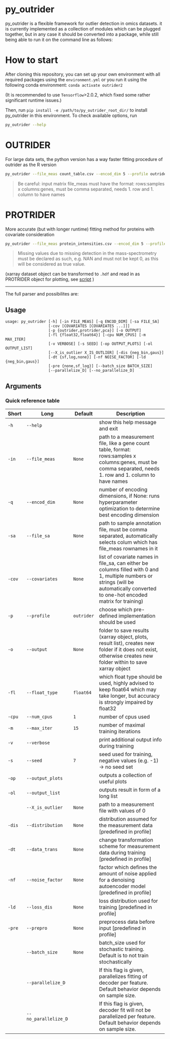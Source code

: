 # py_outrider

py_outrider is a flexible framework for outlier detection in omics datasets.
it is currently implemented as a collection of modules which can be plugged together, 
but in any case it should be converted into a package,
while still being able to run it on the command line as follows:


# How to start

After cloning this repository, you can set up your own environment with all required packages using the `environment.yml`
or you run it using the following conda environment: `conda activate outrider2`

(It is recommended to use `Tensorflow`>2.0.2, which fixed some rather significant runtime issues.)

Then, run `pip install -e /path/to/py_outrider_root_dir/` to install py_outrider in this environment. 
To check available options, run
```sh
py_outrider --help
```

# OUTRIDER
For large data sets, the python version has a way faster fitting procedure of outrider as the R version
```sh
py_outrider --file_meas count_table.csv --encod_dim 5 --profile outrider --output OUTPUT_DIR --num_cpus 10 
```

> Be careful: input matrix file_meas must have the format: rows:samples x columns:genes, must be comma separated, needs 1. row and 1. column to have names


# PROTRIDER
More accurate (but with longer runtime) fitting method for proteins with covariate consideration
```sh
py_outrider --file_meas protein_intensities.csv --encod_dim 5 --profile protrider --output OUTPUT_DIR --num_cpus 10 --file_sa sample_anno.csv -cov batch gender --output_list True  --output_plots True
```

> Missing values due to missing detection in the mass-spectrometry must be declared as such, e.g. NAN and must not be kept 0, as this will be considered as true value.

(xarray dataset object can be transformed to `.hdf` and read in as PROTRIDER object for plotting, see [script](https://gitlab.cmm.in.tum.de/yepez/proteome_analysis/-/blob/master/Scripts/MultiOmics/Aberrant_Expression/PROTRIDER/hdf5_to_se.R) )



---
The full parser and possibilites are:

## Usage
```
usage: py_outrider [-h] [-in FILE_MEAS] [-q ENCOD_DIM] [-sa FILE_SA]
                   [-cov [COVARIATES [COVARIATES ...]]]
                   [-p {outrider,protrider,pca}] [-o OUTPUT]
                   [-fl {float32,float64}] [-cpu NUM_CPUS] [-m MAX_ITER]
                   [-v VERBOSE] [-s SEED] [-op OUTPUT_PLOTS] [-ol OUTPUT_LIST]
                   [--X_is_outlier X_IS_OUTLIER] [-dis {neg_bin,gaus}]
                   [-dt {sf,log,none}] [-nf NOISE_FACTOR] [-ld {neg_bin,gaus}]
                   [-pre {none,sf_log}] [--batch_size BATCH_SIZE]
                   [--parallelize_D] [--no_parallelize_D]
```
## Arguments
### Quick reference table
|Short |Long                |Default   |Description                                                                                                                                                   |
|------|----------------|----------|--------------------------------------------------------------------------------------------------------------------------------------------------------------|
|`-h`  |`--help`            |          |show this help message and exit                                                                                                                               |
|`-in` |`--file_meas`       |`None`    |path to a measurement file, like a gene count table, format: rows:samples x columns:genes, must be comma separated, needs 1. row and 1. column to have names  |
|`-q`  |`--encod_dim`       |`None`    |number of encoding dimensions, if None: runs hyperparameter optimization to determine best encoding dimension                                                 |
|`-sa` |`--file_sa`         |`None`    |path to sample annotation file, must be comma separated, automatically selects colum which has file_meas rownames in it                                       |
|`-cov`|`--covariates`      |`None`    |list of covariate names in file_sa, can either be columns filled with 0 and 1, multiple numbers or strings (will be automatically converted to one-hot encoded matrix for training) |                                                                             |
|`-p`  |`--profile`         |`outrider`|choose which pre-defined implementation should be used                                                                                                        |
|`-o`  |`--output`          |`None`    |folder to save results (xarray object, plots, result list), creates new folder if it does not exist, otherwise creates new folder within to save xarray object|
|`-fl` |`--float_type`      |`float64` |which float type should be used, highly advised to keep float64 which may take longer, but accuracy is strongly impaired by float32                           |
|`-cpu`|`--num_cpus`        |`1`       |number of cpus used                                                                                                                                           |
|`-m`  |`--max_iter`        |`15`      |number of maximal training iterations                                                                                                                         |
|`-v`  |`--verbose`         |          |print additional output info during training                                                                                                                  |
|`-s`  |`--seed`            |`7`       |seed used for training, negative values (e.g. -1) -> no seed set                                                                                              |
|`-op` |`--output_plots`    |          |outputs a collection of useful plots                                                                                                                          |
|`-ol` |`--output_list`     |          |outputs result in form of a long list                                                                                                                         |
|      |`--X_is_outlier`    |`None`    |path to a measurement file with values of 0|1 for injected outliers, automatically performs precision-recall on in                                            |
|`-dis`|`--distribution`    |`None`    |distribution assumed for the measurement data [predefined in profile]                                                                                         |
|`-dt` |`--data_trans`      |`None`    |change transformation scheme for measurement data during training [predefined in profile]                                                                     |
|`-nf` |`--noise_factor`    |`None`    |factor which defines the amount of noise applied for a denoising autoencoder model [predefined in profile]                                                    |
|`-ld` |`--loss_dis`        |`None`    |loss distribution used for training [predefined in profile]                                                                                                   |
|`-pre`|`--prepro`          |`None`    |preprocess data before input [predefined in profile]                                                                                                          |
|      |`--batch_size`      |`None`    |batch_size used for stochastic training. Default is to not train stochastically                                                                               |
|      |`--parallelize_D`   |          |If this flag is given, parallelizes fitting of decoder per feature. Default behavior depends on sample size.                                                  |
|      |`--no_parallelize_D`|          |If this flag is given, decoder fit will not be parallelized per feature. Default behavior depends on sample size.                                             |


